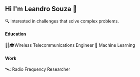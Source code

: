 ## Hi I'm Leandro Souza 👋


🔍 Interested in challenges that solve complex problems.

#### Education
📡|🎓Wireless Telecommunications Engineer
🤖 Machine Learning

#### Work
🛰️: Radio Frequency Researcher
